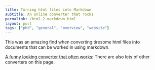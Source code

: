 ```yaml
---
title: Turning html files into Markdown
subtitle: An online converter that rocks
permalink: /html-2-markdown.html
layout: post
tags: ["phd", "general", "overview", "website"]
---
```


This was an amazing find when converting tiresome html files into documents that can be worked in using markdown.

[A funny looking converter that often works]("https://www.browserling.com/tools/html-to-markdown/): There are also lots of other converters on this page.